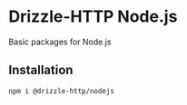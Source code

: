 # Drizzle-HTTP Node.js

Basic packages for Node.js

## Installation

```
npm i @drizzle-http/nodejs
```
